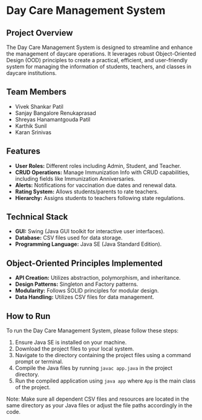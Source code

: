
# Day Care Management System

## Project Overview

The Day Care Management System is designed to streamline and enhance the management of daycare operations. It leverages robust Object-Oriented Design (OOD) principles to create a practical, efficient, and user-friendly system for managing the information of students, teachers, and classes in daycare institutions.

## Team Members

- Vivek Shankar Patil
- Sanjay Bangalore Renukaprasad
- Shreyas Hanamantgouda Patil
- Karthik Sunil
- Karan Srinivas

## Features

- **User Roles:** Different roles including Admin, Student, and Teacher.
- **CRUD Operations:** Manage Immunization Info with CRUD capabilities, including fields like Immunization Anniversaries.
- **Alerts:** Notifications for vaccination due dates and renewal data.
- **Rating System:** Allows students/parents to rate teachers.
- **Hierarchy:** Assigns students to teachers following state regulations.

## Technical Stack

- **GUI:** Swing (Java GUI toolkit for interactive user interfaces).
- **Database:** CSV files used for data storage.
- **Programming Language:** Java SE (Java Standard Edition).

## Object-Oriented Principles Implemented

- **API Creation:** Utilizes abstraction, polymorphism, and inheritance.
- **Design Patterns:** Singleton and Factory patterns.
- **Modularity:** Follows SOLID principles for modular design.
- **Data Handling:** Utilizes CSV files for data management.

## How to Run

To run the Day Care Management System, please follow these steps:

1. Ensure Java SE is installed on your machine.
2. Download the project files to your local system.
3. Navigate to the directory containing the project files using a command prompt or terminal.
4. Compile the Java files by running `javac app.java` in the project directory.
5. Run the compiled application using `java app` where `App` is the main class of the project.

Note: Make sure all dependent CSV files and resources are located in the same directory as your Java files or adjust the file paths accordingly in the code.
